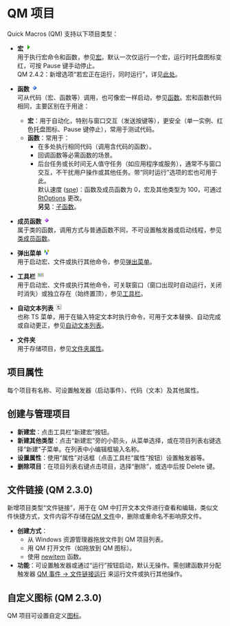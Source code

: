 # QM 项目

Quick Macros (QM) 支持以下项目类型：

- **宏** ![宏图标](../image/icon_macro.gif)  
  用于执行宏命令和函数，参见[宏](IDH_MACRO.html)。默认一次仅运行一个宏，运行时托盘图标变红，可按 Pause 键手动停止。  
  QM 2.4.2：新增选项“若宏正在运行，同时运行”，详见[此处](IDH_MACRO.html)。

- **函数** ![函数图标](../image/icon_function.gif)  
  可从代码（宏、函数等）调用，也可像宏一样启动，参见[函数](IDH_FUNCTION.html)。宏和函数代码相同，主要区别在于用途：  
  - **宏**：用于自动化，特别与窗口交互（发送按键等），更安全（单一实例、红色托盘图标、Pause 键停止），常用于测试代码。  
  - **函数**：常用于：  
    - 在多处执行相同代码（调用含代码的函数）。  
    - 回调函数等必需函数的场景。  
    - 后台任务或长时间无人值守任务（如应用程序或服务），通常不与窗口交互，不干扰用户操作或其他任务。带“同时运行”选项的宏也可用于此。  
  默认速度 ([spe](../Commands/IDP_SPE.html))：函数及成员函数为 0，宏及其他类型为 100，可通过 [RtOptions](../User/IDP_QMDLL.html#RtOptions) 更改。  
  **另见**：[子函数](../Language/IDP_DIR_SUB.html)。

- **成员函数** ![成员函数图标](../image/icon_member.gif)  
  属于类的函数，调用方式与普通函数不同，不可设置触发器或启动线程，参见[类成员函数](../Language/IDP_CLASSES.html)。

- **弹出菜单** ![弹出菜单图标](../image/icon_popup.gif)  
  用于启动宏、文件或执行其他命令，参见[弹出菜单](IDH_POPUP.html)。

- **工具栏** ![工具栏图标](../image/icon_toolbar.gif)  
  用于启动宏、文件或执行其他命令，可关联窗口（窗口出现时自动运行，关闭时消失）或独立存在（始终置顶），参见[工具栏](IDH_TOOLBAR.html)。

- **自动文本列表** ![自动文本列表图标](../image/icon_tsm.gif)  
  也称 TS 菜单，用于在输入特定文本时执行命令，可用于文本替换、自动完成或自动更正，参见[自动文本列表](IDH_TSM.html)。

- **文件夹**  
  用于存储项目，参见[文件夹属性](IDH_FOLDERPROP.html)。

## 项目属性
每个项目有名称、可设置触发器（启动事件）、代码（文本）及其他属性。

## 创建与管理项目
- **新建宏**：点击工具栏“新建宏”按钮。
- **新建其他类型**：点击“新建宏”旁的小箭头，从菜单选择，或在项目列表右键选择“新建”子菜单。在列表中小编辑框输入名称。
- **设置属性**：使用“属性”对话框（点击工具栏“属性”按钮）设置触发器等。
- **删除项目**：在项目列表右键点击项目，选择“删除”，或选中后按 Delete 键。

## 文件链接 (QM 2.3.0)
新增项目类型“文件链接”，用于在 QM 中打开文本文件进行查看和编辑，类似文件快捷方式，文件内容不存储在[QM 文件](IDH_QML.html)中，删除或重命名不影响原文件。  
- **创建方式**：  
  - 从 Windows 资源管理器拖放文件到 QM 项目列表。  
  - 用 QM 打开文件（如拖放到 QM 图标）。  
  - 使用 [newitem](../Functions/IDP_NEWITEM.html) 函数。  
- **功能**：可设置触发器或通过“运行”按钮启动，默认无操作。需创建函数并分配触发器 [QM 事件 -> 文件链接运行](IDH_TRIG_QM.html) 来运行文件或执行其他操作。

## 自定义图标 (QM 2.3.0)
QM 项目可设置自定义[图标](IDH_ICONS.html)。